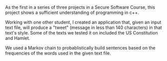 As the first in a series of three projects in a Secure Software Course, this project shows a sufficient understanding of programming in c++. 

Working with one other student, I created an application that, given an input text file, will produce a "tweet" (message in less than 140 characters) in that text's style. Some of the texts we tested it on included the US Constitution and Hamlet.

We used a Markov chain to probablistically build sentences based on the frequencies of the words used in the given text file. 
